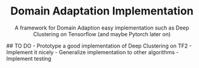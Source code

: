 <div align="center">

# Domain Adaptation Implementation

A framework for Domain Adaption easy implementation such as Deep Clustering on Tensorflow (and maybe Pytorch later on)

</div>
## TO DO
- Prototype a good implementation of Deep Clustering on TF2
- Implement it nicely
- Generalize implementation to other algorithms
- Implement testing

